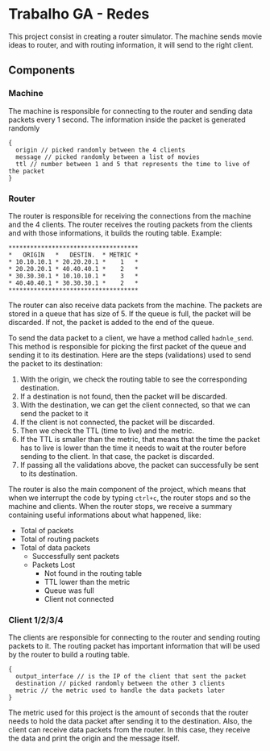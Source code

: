 # Trabalho GA - Redes

This project consist in creating a router simulator. The machine sends movie ideas to router, and with routing information, it will send to the right client.

## Components

### Machine

The machine is responsible for connecting to the router and sending data packets every 1 second. The information inside the packet is generated randomly
```
{
  origin // picked randomly between the 4 clients
  message // picked randomly between a list of movies
  ttl // number between 1 and 5 that represents the time to live of the packet
}
```

### Router

The router is responsible for receiving the connections from the machine and the 4 clients.
The router receives the routing packets from the clients and with those informations, it builds the routing table.
Example:
```
************************************
*   ORIGIN   *   DESTIN.  * METRIC *
* 10.10.10.1 * 20.20.20.1 *    1   *
* 20.20.20.1 * 40.40.40.1 *    2   *
* 30.30.30.1 * 10.10.10.1 *    3   *
* 40.40.40.1 * 30.30.30.1 *    2   *
************************************
```

The router can also receive data packets from the machine.
The packets are stored in a queue that has size of 5.
If the queue is full, the packet will be discarded. If not, the packet is added to the end of the queue.

To send the data packet to a client, we have a method called `hadnle_send`.
This method is responsible for picking the first packet of the queue and sending it to its destination.
Here are the steps (validations) used to send the packet to its destination:
1. With the origin, we check the routing table to see the corresponding destination.
  1. If a destination is not found, then the packet will be discarded.
2. With the destination, we can get the client connected, so that we can send the packet to it
  1. If the client is not connected, the packet will be discarded.
3. Then we check the TTL (time to live) and the metric.
  1. If the TTL is smaller than the metric, that means that the time the packet has to live is lower than the time it needs to wait at the router before sending to the client. In that case, the packet is discarded.
4. If passing all the validations above, the packet can successfully be sent to its destination.


The router is also the main component of the project, which means that when we interrupt the code by typing `ctrl+c`, the router stops and so the machine and clients.
When the router stops, we receive a summary containing useful informations about what happened, like:
- Total of packets
- Total of routing packets
- Total of data packets
  - Successfully sent packets
  - Packets Lost
    - Not found in the routing table
    - TTL lower than the metric
    - Queue was full
    - Client not connected


### Client 1/2/3/4
The clients are responsible for connecting to the router and sending routing packets to it.
The routing packet has important information that will be used by the router to build a routing table.
```
{
  output_interface // is the IP of the client that sent the packet
  destination // picked randomly between the other 3 clients
  metric // the metric used to handle the data packets later
}
```
The metric used for this project is the amount of seconds that the router needs to hold the data packet after sending it to the destination.
Also, the client can receive data packets from the router. In this case, they receive the data and print the origin and the message itself.

